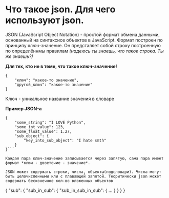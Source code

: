 # Что такое json. Для чего используют json.

JSON (JavaScript Object Notation) - простой формат обмена данными, основанный на синтаксисе объектов в JavaScript. Формат построен по принципу ключ-значение.
Он предсталяет собой строку построенную по определённмы правилам *(надеюсь ты знаешь, что такое строка. Ты же знаешь?)*

**Для тех, кто не в теме, что такое ключ-значение!**

```
{
    "ключ": "какое-то значение",
    "другой_ключ": "какое-то значение"
}
```
Ключ - уникальное название значения в словаре

**Пример JSON-а**

```
{
    "some_string": "I LOVE Python",
    "some_int_value": 123,
    "some_float_value": 1.27,
    "sub_object": {
        "key_into_sub_object": "I hate smth"
    }
}```

Каждая пара ключ-значение записывается через запятую, сама пара имеет формат *ключ - двоеточие - значение*.

JSON может содержать строки, числа, объекты(подсловари). Числа могут быть целочисленными или с плавающей запятой. Теоритически json может содержать бесконечное кол-во вложенных объектов

```
{
    "sub": {
        "sub_in_sub": {
            "sub_in_sub_in_sub": {
                ...
            }
        }
    }
}
```
